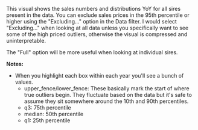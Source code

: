 This visual shows the sales numbers and distributions YoY for all sires present in the data. You can exclude sales prices in the 95th percentile or higher using the "Excluding..." option in the Data filter. I would select "Excluding..." when looking at all data unless you specifically want to see some of the high priced outliers, otherwise the visual is compressed and uninterpretable.

The "Full" option will be more useful when looking at individual sires.

**Notes:**
- When you highlight each box within each year you'll see a bunch of values.
    - upper_fence/lower_fence: These basically mark the start of where true outliers begin. They fluctuate based on the data but it's safe to assume they sit somewhere around the 10th and 90th percentiles.
    - q3: 75th percentile
    - median: 50th percentile
    - q1: 25th percentile